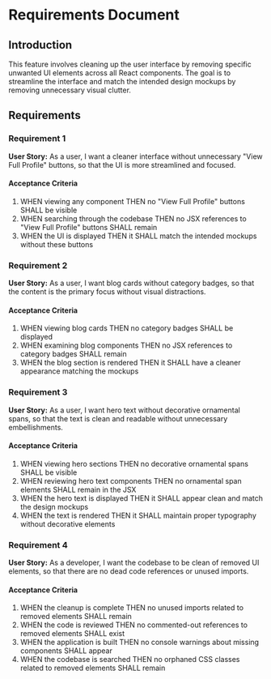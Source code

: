 # Requirements Document

## Introduction

This feature involves cleaning up the user interface by removing specific unwanted UI elements across all React components. The goal is to streamline the interface and match the intended design mockups by removing unnecessary visual clutter.

## Requirements

### Requirement 1

**User Story:** As a user, I want a cleaner interface without unnecessary "View Full Profile" buttons, so that the UI is more streamlined and focused.

#### Acceptance Criteria

1. WHEN viewing any component THEN no "View Full Profile" buttons SHALL be visible
2. WHEN searching through the codebase THEN no JSX references to "View Full Profile" buttons SHALL remain
3. WHEN the UI is displayed THEN it SHALL match the intended mockups without these buttons

### Requirement 2

**User Story:** As a user, I want blog cards without category badges, so that the content is the primary focus without visual distractions.

#### Acceptance Criteria

1. WHEN viewing blog cards THEN no category badges SHALL be displayed
2. WHEN examining blog components THEN no JSX references to category badges SHALL remain
3. WHEN the blog section is rendered THEN it SHALL have a cleaner appearance matching the mockups

### Requirement 3

**User Story:** As a user, I want hero text without decorative ornamental spans, so that the text is clean and readable without unnecessary embellishments.

#### Acceptance Criteria

1. WHEN viewing hero sections THEN no decorative ornamental spans SHALL be visible
2. WHEN reviewing hero text components THEN no ornamental span elements SHALL remain in the JSX
3. WHEN the hero text is displayed THEN it SHALL appear clean and match the design mockups
4. WHEN the text is rendered THEN it SHALL maintain proper typography without decorative elements

### Requirement 4

**User Story:** As a developer, I want the codebase to be clean of removed UI elements, so that there are no dead code references or unused imports.

#### Acceptance Criteria

1. WHEN the cleanup is complete THEN no unused imports related to removed elements SHALL remain
2. WHEN the code is reviewed THEN no commented-out references to removed elements SHALL exist
3. WHEN the application is built THEN no console warnings about missing components SHALL appear
4. WHEN the codebase is searched THEN no orphaned CSS classes related to removed elements SHALL remain